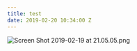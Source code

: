 ```yaml
---
title: test
date: 2019-02-20 10:34:00 Z
---
```


![Screen Shot 2019-02-19 at 21.05.05.png](/uploads/Screen%20Shot%202019-02-19%20at%2021.05.05.png)